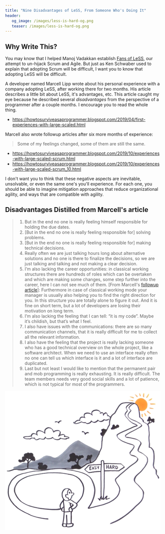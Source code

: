 ```yaml
---
title: "Nine Disadvantages of LeSS, From Someone Who's Doing It"
header:
   og_image: /images/less-is-hard-og.png
   teaser: /images/less-is-hard-og.png
---
```

## Why Write This?
You may know that I helped Manoj Vadakkan establish [Fans of LeSS](https://fansofless.com), our attempt to un-hijack Scrum and Agile.  But just as Ken Schwaber used to explain that adopting Scrum will be difficult, I want you to know that adopting LeSS will be difficult.

A developer named Marcell Lipp wrote about his personal experience with a company adopting LeSS, after working there for two months.  His article describes a little bit about LeSS, it's advantages, etc.  This article caught my eye because he described several *disadvantages* from the perspective of a programmer after a couple months.  I encourage you to read the whole thing.

* <https://howtosurviveasaprogrammer.blogspot.com/2019/04/first-experiences-with-large-scaled.html>

Marcell also wrote followup articles after six more months of experience:

> Some of my feelings changed, some of them are still the same.

* <https://howtosurviveasaprogrammer.blogspot.com/2019/10/experiences-with-large-scaled-scrum.html>
* <https://howtosurviveasaprogrammer.blogspot.com/2019/10/experiences-with-large-scaled-scrum_10.html>

I don't want you to think that these negative aspects are inevitable, unsolvable, or even the same one's you'll experience.  For each one, you should be able to imagine mitigation approaches that reduce organizational agility, and ways that are compatible with agility.

## Disadvantages Distilled from Marcell's article

> 1. But in the end no one is really feeling himself responsible for holding the due dates.
> 2. \[But in the end no one is really feeling responsible for\] solving problems.
> 3. \[But in the end no one is really feeling responsible for\] making technical decisions.
> 4. Really often we are just talking hours long about alternative solutions and no one is there to finalize the decisions, so we are just talking and talking and not making a clear decision.
> 5. I’m also lacking the career opportunities: in classical working structures there are hundreds of roles which can be overtaken and which are making some changes, some step further into the career, here I can not see much of them.  \[From Marcell's [followup article](https://howtosurviveasaprogrammer.blogspot.com/2019/10/experiences-with-large-scaled-scrum.html)\]: Furthermore in case of classical working mode your manager is usually also helping you to find the right direction for you. In this structure you are totally alone to figure it out.  And it is fine on short term, but a lot of developers are losing their motivation on long term.
> 6. I’m also lacking the feeling that I can tell: “it is my code”. Maybe it’s childish, but that’s what I feel.
> 7. I also have issues with the communications: there are so many communication channels, that it is really difficult for me to collect all the relevant information.
> 8. I also have the feeling that the project is really lacking someone who has a good technical overview on the whole project, like a software architect. When we need to use an interface really often no one can tell us which interface is it and a lot of interface are duplicated.
> 9. Last but not least I would like to mention that the permanent pair and mob programming is really exhausting. It is really difficult. The team members needs very good social skills and a lot of patience, which is not typical for most of the programmers.

![LeSS is hard](../images/less-is-hard.png)